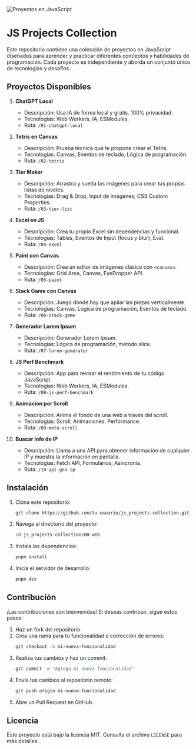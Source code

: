 <img src="https://media.licdn.com/dms/image/C4E12AQFvA2Dw_vSK3Q/article-cover_image-shrink_600_2000/0/1520185205297?e=2147483647&v=beta&t=OX78T7hehJuWP4rxagMtleGcrVBI9eCm3YGgXxZniRQ" alt="Proyectos en JavaScript" />

# JS Projects Collection

Este repositorio contiene una colección de proyectos en JavaScript diseñados para aprender y practicar diferentes conceptos y habilidades de programación. Cada proyecto es independiente y aborda un conjunto único de tecnologías y desafíos.

## Proyectos Disponibles

1. **ChatGPT Local**
   - Descripción: Usa IA de forma local y gratis. 100% privacidad.
   - Tecnologías: Web Workers, IA, ESModules.
   - Ruta: `/01-chatgpt-local`

2. **Tetris en Canvas**
   - Descripción: Prueba técnica que te propone crear el Tetris.
   - Tecnologías: Canvas, Eventos de teclado, Lógica de programación.
   - Ruta: `/02-tetris`

3. **Tier Maker**
   - Descripción: Arrastra y suelta las imágenes para crear tus propias listas de niveles.
   - Tecnologías: Drag & Drop, Input de imágenes, CSS Custom Properties.
   - Ruta: `/03-tier-list`

4. **Excel en JS**
   - Descripción: Crea tu propio Excel sin dependencias y funcional.
   - Tecnologías: Tablas, Eventos de Input (focus y blur), Eval.
   - Ruta: `/04-excel`

5. **Paint con Canvas**
   - Descripción: Crea un editor de imágenes clásico con `<canvas>`.
   - Tecnologías: Grid Area, Canvas, EyeDropper API.
   - Ruta: `/05-paint`

6. **Stack Game con Canvas**
   - Descripción: Juego donde hay que apilar las piezas verticalmente.
   - Tecnologías: Canvas, Lógica de programación, Eventos de teclado.
   - Ruta: `/06-stack-game`

7. **Generador Lorem Ipsum**
   - Descripción: Generador Lorem Ipsum.
   - Tecnologías: Lógica de programación, método slice.
   - Ruta: `/07-lorem-generator`

8. **JS Perf Benchmark**
   - Descripción: App para revisar el rendimiento de tu código JavaScript.
   - Tecnologías: Web Workers, IA, ESModules.
   - Ruta: `/08-js-perf-benchmark`

9. **Animación por Scroll**
   - Descripción: Anima el fondo de una web a través del scroll.
   - Tecnologías: Scroll, Animaciones, Performance.
   - Ruta: `/09-moto-scroll`

10. **Buscar info de IP**
    - Descripción: Llama a una API para obtener información de cualquier IP y muestra la información en pantalla.
    - Tecnologías: Fetch API, Formularios, Asincronía.
    - Ruta: `/10-api-geo-ip`

## Instalación

1. Clona este repositorio:
   ```bash
   git clone https://github.com/tu-usuario/js_projects-collection.git
   ```

2. Navega al directorio del proyecto:
   ```bash
   cd js_projects-collection/00-web
   ```

3. Instala las dependencias:
   ```bash
   pnpm install
   ```

4. Inicia el servidor de desarrollo:
   ```bash
   pnpm dev
   ```

## Contribución

¡Las contribuciones son bienvenidas! Si deseas contribuir, sigue estos pasos:

1. Haz un fork del repositorio.
2. Crea una rama para tu funcionalidad o corrección de errores:
   ```bash
   git checkout -b mi-nueva-funcionalidad
   ```
3. Realiza tus cambios y haz un commit:
   ```bash
   git commit -m "Agrega mi nueva funcionalidad"
   ```
4. Envía tus cambios al repositorio remoto:
   ```bash
   git push origin mi-nueva-funcionalidad
   ```
5. Abre un Pull Request en GitHub.

## Licencia

Este proyecto está bajo la licencia MIT. Consulta el archivo `LICENSE` para más detalles.
